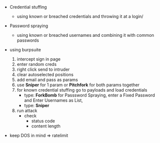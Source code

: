 - Credential stuffing 
	- using known or breached credentials and throwing it at a login/
- Password spraying 
	- using known or breached usernames and combining it with common passwords 

- using burpsuite
	1. intercept sign in page
	2. enter random creds
	3. right click send to intruder
	4. clear autoselected positions
	5. add email and pass as params
	6. use **Sniper** for 1 param or **Pitchfork** for both params together
	7. for known credential stuffing go to payloads and load credentials
		- type: **ForkBomb**
		for Passsword Spraying, enter a Fixed Password and Enter Usernames as List, 
		- type: **Sniper**
	8. run attack
		- check 
			- status code
			- content length
- keep DOS in mind => ratelimit